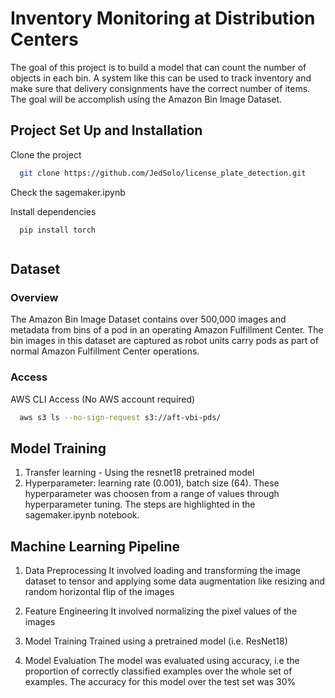 # Inventory Monitoring at Distribution Centers

The goal of this project is to build a model that can count the number of objects in each bin. A system like this can be used to track inventory and make sure that delivery consignments have the correct number of items. The goal will be accomplish using the Amazon Bin Image Dataset.

## Project Set Up and Installation
Clone the project

```bash
  git clone https://github.com/JedSolo/license_plate_detection.git
```

Check the sagemaker.ipynb

Install dependencies

```terminal
  pip install torch
  
```

## Dataset

### Overview
The Amazon Bin Image Dataset contains over 500,000 images and metadata from bins of a pod in an operating Amazon Fulfillment Center. The bin images in this dataset are captured as robot units carry pods as part of normal Amazon Fulfillment Center operations.

### Access
AWS CLI Access (No AWS account required)
```bash
  aws s3 ls --no-sign-request s3://aft-vbi-pds/
```

## Model Training
1. Transfer learning - Using the resnet18 pretrained model
2. Hyperparameter: learning rate (0.001), batch size (64). These hyperparameter was choosen from a range of values through hyperparameter tuning. The steps are highlighted in the sagemaker.ipynb notebook.

## Machine Learning Pipeline
1. Data Preprocessing
It involved loading and transforming the image dataset to tensor and applying some data augmentation like resizing and random horizontal flip of the images

2. Feature Engineering
It involved normalizing the pixel values of the images

3. Model Training
Trained using a pretrained model (i.e. ResNet18)

4. Model Evaluation
The model was evaluated using accuracy, i.e the proportion of correctly classified examples over the whole set of examples. The accuracy for this model over the test set was 30%

